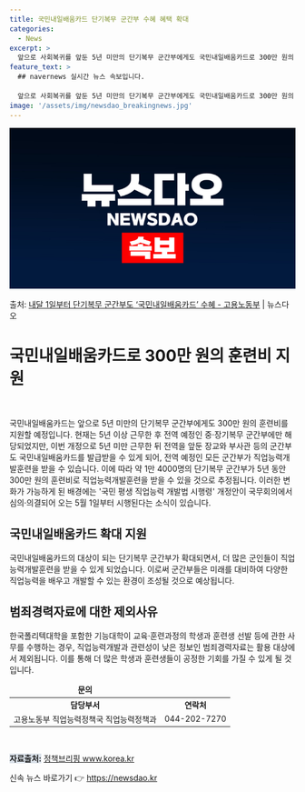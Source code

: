 ```yaml
---
title: 국민내일배움카드 단기복무 군간부 수혜 혜택 확대
categories:
  - News
excerpt: >
  앞으로 사회복귀를 앞둔 5년 미만의 단기복무 군간부에게도 국민내일배움카드로 300만 원의 훈련비를 지원해 직…
feature_text: >
  ## navernews 실시간 뉴스 속보입니다.

  앞으로 사회복귀를 앞둔 5년 미만의 단기복무 군간부에게도 국민내일배움카드로 300만 원의 훈련비를 지원해 직…
image: '/assets/img/newsdao_breakingnews.jpg'
---
```


![뉴스다오 속보](/assets/img/newsdao_breakingnews.jpg)

<p>출처: <a href="https://newsdao.kr/3653" rel="dofollow">내달 1일부터 단기복무 군간부도 ‘국민내일배움카드’ 수혜 - 고용노동부</a> | 뉴스다오</p>

<h1 data-ke-size="size32">국민내일배움카드로 300만 원의 훈련비 지원</h1>
<p data-ke-size="size16">&nbsp;</p>
국민내일배움카드는 앞으로 5년 미만의 단기복무 군간부에게도 300만 원의 훈련비를 지원할 예정입니다. 현재는 5년 이상 근무한 후 전역 예정인 중·장기복무 군간부에만 해당되었지만, 이번 개정으로 5년 미만 근무한 뒤 전역을 앞둔 장교와 부사관 등의 군간부도 국민내일배움카드를 발급받을 수 있게 되어, 전역 예정인 모든 군간부가 직업능력개발훈련을 받을 수 있습니다. 이에 따라 약 1만 4000명의 단기복무 군간부가 5년 동안 300만 원의 훈련비로 직업능력개발훈련을 받을 수 있을 것으로 추정됩니다. 이러한 변화가 가능하게 된 배경에는 '국민 평생 직업능력 개발법 시행령' 개정안이 국무회의에서 심의·의결되어 오는 5월 1일부터 시행된다는 소식이 있습니다.</p>
<h2 data-ke-size="size26">국민내일배움카드 확대 지원</h2>
<p data-ke-size="size16">국민내일배움카드의 대상이 되는 단기복무 군간부가 확대되면서, 더 많은 군인들이 직업능력개발훈련을 받을 수 있게 되었습니다. 이로써 군간부들은 미래를 대비하여 다양한 직업능력을 배우고 개발할 수 있는 환경이 조성될 것으로 예상됩니다.</p>
<h2 data-ke-size="size26">범죄경력자료에 대한 제외사유</h2>
<p data-ke-size="size16">한국폴리텍대학을 포함한 기능대학이 교육·훈련과정의 학생과 훈련생 선발 등에 관한 사무를 수행하는 경우, 직업능력개발과 관련성이 낮은 정보인 범죄경력자료는 활용 대상에서 제외됩니다. 이를 통해 더 많은 학생과 훈련생들이 공정한 기회를 가질 수 있게 될 것입니다.</p>
<table>
<thead>
<tr>
<td style="text-align: center; height: 17px;"><b>문의</b></td>
</tr>
</thead>
<tbody>
<tr>
<td style="text-align: center; height: 17px;"><b>담당부서</b></td>
<td style="text-align: center; height: 17px;"><b>연락처</b></td>
</tr>
<tr>
<td style="text-align: center; height: 17px;">고용노동부 직업능력정책국 직업능력정책과</td>
<td style="text-align: center; height: 17px;">044-202-7270</td>
</tr>
</tbody>
</table>
<p data-ke-size="size16">&nbsp;</p>
<p data-ke-size="size16"><span style="background-color: #21538527;"><b>자료출처:</b></span> <a href="https://newsdao.kr/3653">정책브리핑 www.korea.kr</a></p>
<p data-ke-size="size16"></p> 

신속 뉴스 바로가기 👉 <a href="https://newsdao.kr" rel="dofollow">https://newsdao.kr</a>



